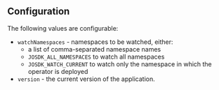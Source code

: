 ## Configuration

The following values are configurable:

- `watchNamespaces` - namespaces to be watched, either:
  - a list of comma-separated namespace names
  - `JOSDK_ALL_NAMESPACES` to watch all namespaces
  - `JOSDK_WATCH_CURRENT` to watch only the namespace in which the operator is deployed
- `version` - the current version of the application.


